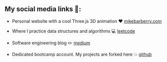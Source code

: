 ## My social media links :rocket::

 - Personal website with a cool Three.js 3D animation  :heart:  [mikebarberry.com](https://mikebarberry.com)

 - Where I practice data structures and algorithms  :computer:  [leetcode](https://leetcode.com/Mbarberry/)

 - Software engineering blog  :pencil2:  [medium](https://mikebarberry.medium.com/)

 - Dedicated bootcamp account. My projects are forked here   :boom:  [github](https://github.com/MikeBarberry-Flatiron)
 

